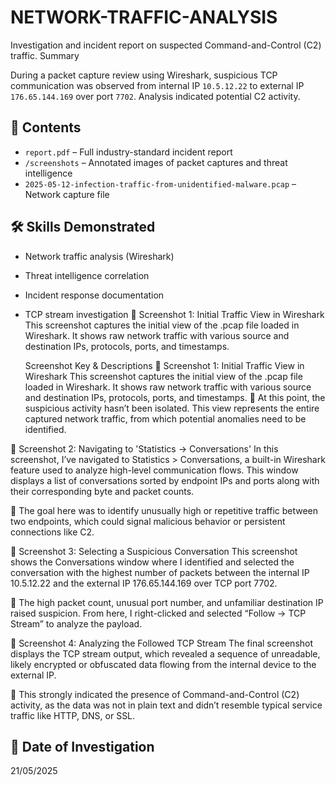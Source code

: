 # NETWORK-TRAFFIC-ANALYSIS
Investigation and incident report on suspected Command-and-Control (C2) traffic.
 Summary

During a packet capture review using Wireshark, suspicious TCP communication was observed from internal IP `10.5.12.22` to external IP `176.65.144.169` over port `7702`. Analysis indicated potential C2 activity.

## 📂 Contents

- `report.pdf` – Full industry-standard incident report
- `/screenshots` – Annotated images of packet captures and threat intelligence
- `2025-05-12-infection-traffic-from-unidentified-malware.pcap` – Network capture file

## 🛠 Skills Demonstrated

- Network traffic analysis (Wireshark)
- Threat intelligence correlation
- Incident response documentation
- TCP stream investigation
📸 Screenshot 1: Initial Traffic View in Wireshark
This screenshot captures the initial view of the .pcap file loaded in Wireshark. It shows raw network traffic with various source and destination IPs, protocols, ports, and timestamps.

   Screenshot Key & Descriptions
📸 Screenshot 1: Initial Traffic View in Wireshark
This screenshot captures the initial view of the .pcap file loaded in Wireshark. It shows raw network traffic with various source and destination IPs, protocols, ports, and timestamps.
📝 At this point, the suspicious activity hasn’t been isolated. This view represents the entire captured network traffic, from which potential anomalies need to be identified.

📸 Screenshot 2: Navigating to 'Statistics → Conversations'
In this screenshot, I’ve navigated to Statistics > Conversations, a built-in Wireshark feature used to analyze high-level communication flows. This window displays a list of conversations sorted by endpoint IPs and ports along with their corresponding byte and packet counts.

📝 The goal here was to identify unusually high or repetitive traffic between two endpoints, which could signal malicious behavior or persistent connections like C2.

📸 Screenshot 3: Selecting a Suspicious Conversation
This screenshot shows the Conversations window where I identified and selected the conversation with the highest number of packets between the internal IP 10.5.12.22 and the external IP 176.65.144.169 over TCP port 7702.

📝 The high packet count, unusual port number, and unfamiliar destination IP raised suspicion. From here, I right-clicked and selected “Follow → TCP Stream” to analyze the payload.

📸 Screenshot 4: Analyzing the Followed TCP Stream
The final screenshot displays the TCP stream output, which revealed a sequence of unreadable, likely encrypted or obfuscated data flowing from the internal device to the external IP.

📝 This strongly indicated the presence of Command-and-Control (C2) activity, as the data was not in plain text and didn’t resemble typical service traffic like HTTP, DNS, or SSL.
## 📅 Date of Investigation
21/05/2025
